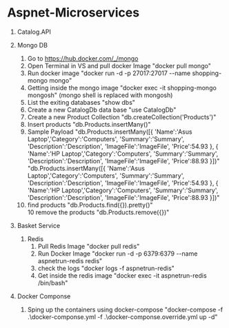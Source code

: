 # Aspnet-Microservices
1. Catalog.API
2. Mongo DB
   1. Go to https://hub.docker.com/_/mongo
   2. Open Terminal in VS and pull docker Image "docker pull mongo"
   3. Run docker image "docker run -d -p 27017:27017 --name shopping-mongo mongo"
   4. Getting inside the mongo image "docker exec -it shopping-mongo mongosh" (mongo shell is replaced with mongosh)
   5. List the exiting databases "show dbs"
   6. Create a new CatalogDb data base "use CatalogDb"
   7. Create a new Product Collection "db.createCollection('Products')"
   8. Insert products "db.Products.insertMany()"
   8. Sample Payload "db.Products.insertMany([{ 'Name':'Asus Laptop','Category':'Computers', 'Summary':'Summary', 'Description':'Description', 'ImageFile':'ImageFile', 'Price':54.93 }, { 'Name':'HP Laptop','Category':'Computers', 'Summary':'Summary', 'Description':'Description', 'ImageFile':'ImageFile', 'Price':88.93 }])"
      "db.Products.insertMany([{ 'Name':'Asus Laptop','Category':'Computers', 'Summary':'Summary', 'Description':'Description', 'ImageFile':'ImageFile', 'Price':54.93 }, { 'Name':'HP Laptop','Category':'Computers', 'Summary':'Summary', 'Description':'Description', 'ImageFile':'ImageFile', 'Price':88.93 }])"
   9. find products "db.Products.find({}).pretty()"       
   10 remove the products "db.Products.remove({})"
3. Basket Service
   1. Redis
      1. Pull Redis Image "docker pull redis"
      2. Run Docker Image "docker run -d -p 6379:6379 --name aspnetrun-redis redis"
      3. check the logs "docker logs -f aspnetrun-redis"
      4. Get inside the redis image "docker exec -it aspnetrun-redis /bin/bash"


4. Docker Componse
    1.  Sping up the containers using docker-compose "docker-compose -f .\docker-componse.yml -f .\docker-componse.override.yml up -d"